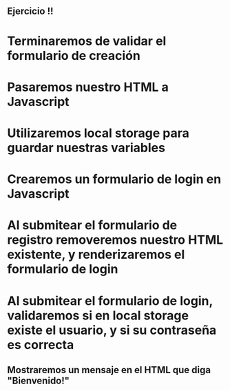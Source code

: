 ## Ejercicio !!

# Terminaremos de validar el formulario de creación

# Pasaremos nuestro HTML a Javascript

# Utilizaremos local storage para guardar nuestras variables

# Crearemos un formulario de login en Javascript

# Al submitear el formulario de registro removeremos nuestro HTML existente, y renderizaremos el formulario de login

# Al submitear el formulario de login, validaremos si en local storage existe el usuario, y si su contraseña es correcta

## Mostraremos un mensaje en el HTML que diga "Bienvenido!"
